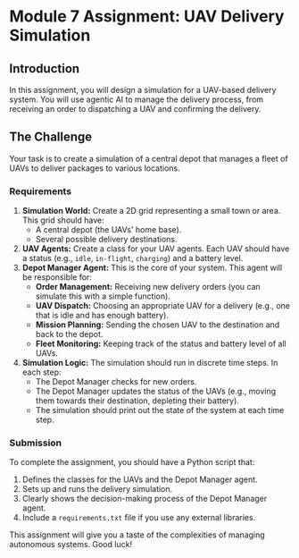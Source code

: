 # Module 7 Assignment: UAV Delivery Simulation

## Introduction
In this assignment, you will design a simulation for a UAV-based delivery system. You will use agentic AI to manage the delivery process, from receiving an order to dispatching a UAV and confirming the delivery.

## The Challenge
Your task is to create a simulation of a central depot that manages a fleet of UAVs to deliver packages to various locations. 

### Requirements
1.  **Simulation World:** Create a 2D grid representing a small town or area. This grid should have:
    *   A central depot (the UAVs' home base).
    *   Several possible delivery destinations.
2.  **UAV Agents:** Create a class for your UAV agents. Each UAV should have a status (e.g., `idle`, `in-flight`, `charging`) and a battery level.
3.  **Depot Manager Agent:** This is the core of your system. This agent will be responsible for:
    *   **Order Management:** Receiving new delivery orders (you can simulate this with a simple function).
    *   **UAV Dispatch:** Choosing an appropriate UAV for a delivery (e.g., one that is idle and has enough battery).
    *   **Mission Planning:** Sending the chosen UAV to the destination and back to the depot.
    *   **Fleet Monitoring:** Keeping track of the status and battery level of all UAVs.
4.  **Simulation Logic:** The simulation should run in discrete time steps. In each step:
    *   The Depot Manager checks for new orders.
    *   The Depot Manager updates the status of the UAVs (e.g., moving them towards their destination, depleting their battery).
    *   The simulation should print out the state of the system at each time step.

### Submission
To complete the assignment, you should have a Python script that:
1.  Defines the classes for the UAVs and the Depot Manager agent.
2.  Sets up and runs the delivery simulation.
3.  Clearly shows the decision-making process of the Depot Manager agent.
4.  Include a `requirements.txt` file if you use any external libraries.

This assignment will give you a taste of the complexities of managing autonomous systems. Good luck!
